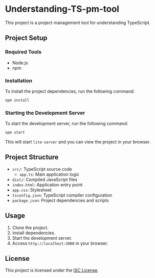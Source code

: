 # Understanding-TS-pm-tool

This project is a project management tool for understanding TypeScript.

## Project Setup

### Required Tools

- Node.js
- npm

### Installation

To install the project dependencies, run the following command:

```sh
npm install
```

### Starting the Development Server

To start the development server, run the following command:

```sh
npm start
```

This will start `lite-server` and you can view the project in your browser.

## Project Structure

- `src/`: TypeScript source code
  - `app.ts`: Main application logic
- `dist/`: Compiled JavaScript files
- `index.html`: Application entry point
- `app.css`: Stylesheet
- `tsconfig.json`: TypeScript compiler configuration
- `package.json`: Project dependencies and scripts

## Usage

1. Clone the project.
2. Install dependencies.
3. Start the development server.
4. Access `http://localhost:3000` in your browser.

## License

This project is licensed under the [ISC License](LICENSE).